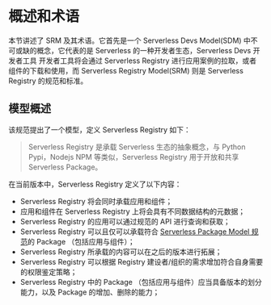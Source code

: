 # 概述和术语

本节讲述了 SRM 及其术语。它首先是一个 Serverless Devs Model(SDM) 中不可或缺的概念，它代表的是 Serverless 的一种开发者生态，Serverless Devs 开发者工具 开发者工具将会通过 Serverless Registry 进行应用案例的拉取，或者组件的下载和使用，而 Serverless Registry Model(SRM) 则是 Serverless Registry 的规范和标准。

## 模型概述

该规范提出了一个模型，定义 Serverless Registry 如下：

> Serverless Registry 是承载 Serverless 生态的抽象概念，与 Python Pypi，Nodejs NPM 等类似，Serverless Registry 用于开放和共享 Serverless Package。

在当前版本中，Serverless Registry 定义了以下内容：
- Serverless Registry 将会同时承载应用和组件；
- 应用和组件在 Serverless Registry 上将会具有不同数据结构的元数据；
- Serverless Registry 的应用可以通过规范的 API 进行查询和获取；
- Serverless Registry 可以且仅可以承载符合 [Serverless Package Model 规范](./../serverless_package_model)的 Package （包括应用与组件）；
- Serverless Registry 所承载的内容可以在之后的版本进行拓展；
- Serverless Registry 可以根据 Registry 建设者/组织的需求增加符合自身需要的权限鉴定策略；
- Serverless Registry 中的 Package （包括应用与组件）应当具备版本的划分能力，以及 Package 的增加、删除的能力；
